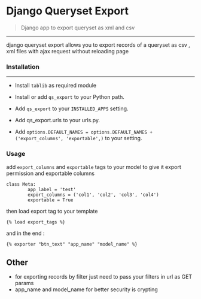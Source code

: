 # Django Queryset Export

>  Django app to export queryset as xml and csv 

***

django queryset export allows you to export records of a queryset as csv , xml files with ajax request without reloading page 

### Installation
------------

* Install ``tablib`` as required module

* Install or add ``qs_export`` to your Python path.

* Add ``qs_export`` to your ``INSTALLED_APPS`` setting.

* Add qs_export.urls to your urls.py.

* Add ``options.DEFAULT_NAMES = options.DEFAULT_NAMES + ('export_columns', 'exportable',)`` to your  setting.

### Usage

add ``export_columns`` and ``exportable`` tags to your model to give it export permission and exportable columns

```
class Meta:
        app_label = 'test'
        export_columns = ('col1', 'col2', 'col3', 'col4')
        exportable = True
```

then load export tag to your template

```
{% load export_tags %}
```

and in the end :

```
{% exporter "btn_text" "app_name" "model_name" %}
```

## Other

* for exporting records by filter just need to pass your filters in url as GET params 
* app_name and model_name for better security is crypting
